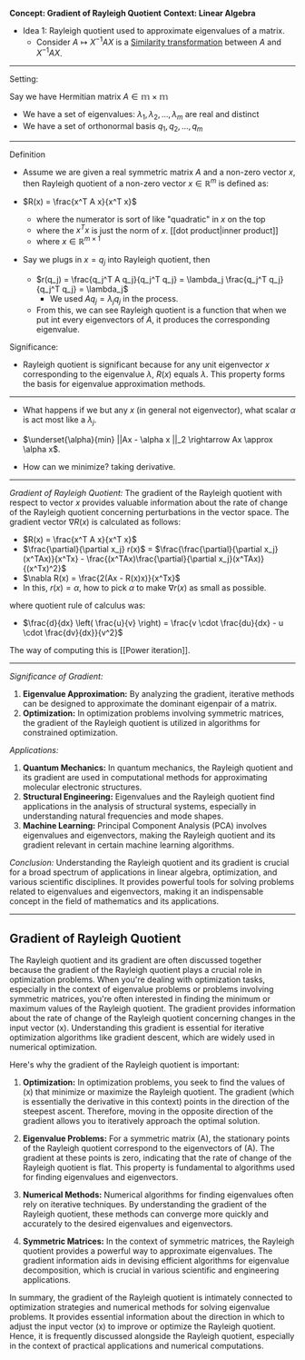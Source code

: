 **Concept: Gradient of Rayleigh Quotient**
**Context: Linear Algebra**


- Idea 1: Rayleigh quotient used to approximate eigenvalues of a matrix. 
	- Consider  $A \mapsto X^{-1}AX$ is a [Similarity transformation](Similarity%20transformation.md) between $A$ and $X^{-1}AX$. 

---

Setting:

Say we have Hermitian matrix $A \in \mathbb{m \times m}$ 
- We have a set of eigenvalues: $\lambda_1, \lambda_2, \dots, \lambda_m$ are real and distinct
- We have a set of orthonormal basis $q_1, q_2, \dots, q_m$ 

---


Definition 
- Assume we are given a real symmetric matrix $A$ and a non-zero vector $x$, then Rayleigh quotient of a non-zero vector $x \in \mathbb{R}^m$ is defined as:
- $R(x) = \frac{x^T A x}{x^T x}$
	- where the numerator is sort of like "quadratic" in $x$ on the top
	- where the $x^Tx$ is just the norm of $x$. [[dot product|inner product]]
	- where $x \in \mathbb{R}^{m \times 1}$

- Say we plugs in $x = q_j$ into Rayleigh quotient, then
	- $r(q_j) = \frac{q_j^T A q_j}{q_j^T q_j} = \lambda_j \frac{q_j^T q_j}{q_j^T q_j} = \lambda_j$
		- We used $Aq_j = \lambda_j q_j$ in the process. 
	- From this, we can see Rayleigh quotient is a function that when we put int every eigenvectors of $A$, it produces the corresponding eigenvalue. 

Significance:
- Rayleigh quotient is significant because for any unit eigenvector $x$ corresponding to the eigenvalue $\lambda$, $R(x)$ equals $\lambda$. This property forms the basis for eigenvalue approximation methods.

----

- What happens if we but any $x$ (in general not eigenvector), what scalar $\alpha$ is act most like a $\lambda_j$.
- $\underset{\alpha}{min} ||Ax - \alpha x ||_2 \rightarrow Ax \approx \alpha x$. 

- How can we minimize? taking derivative. 

---

*Gradient of Rayleigh Quotient:*
The gradient of the Rayleigh quotient with respect to vector $x$ provides valuable information about the rate of change of the Rayleigh quotient concerning perturbations in the vector space. The gradient vector $\nabla R(x)$ is calculated as follows:
- $R(x) = \frac{x^T A x}{x^T x}$
- $\frac{\partial}{\partial x_j} r(x)$ = $\frac{\frac{\partial}{\partial x_j}(x^TAx)}{x^Tx} - \frac{(x^TAx)\frac{\partial}{\partial x_j}(x^TAx)}{(x^Tx)^2}$
- $\nabla R(x) = \frac{2(Ax - R(x)x)}{x^Tx}$
- In this, $r(x) = \alpha$, how to pick $\alpha$ to make $\nabla r(x)$ as small as possible. 

where quotient rule of calculus was:
- $\frac{d}{dx} \left( \frac{u}{v} \right) = \frac{v \cdot \frac{du}{dx} - u \cdot \frac{dv}{dx}}{v^2}$

The way of computing this is [[Power iteration]].

---

*Significance of Gradient:*
1. **Eigenvalue Approximation:** By analyzing the gradient, iterative methods can be designed to approximate the dominant eigenpair of a matrix.
2. **Optimization:** In optimization problems involving symmetric matrices, the gradient of the Rayleigh quotient is utilized in algorithms for constrained optimization.

*Applications:*
1. **Quantum Mechanics:** In quantum mechanics, the Rayleigh quotient and its gradient are used in computational methods for approximating molecular electronic structures.
2. **Structural Engineering:** Eigenvalues and the Rayleigh quotient find applications in the analysis of structural systems, especially in understanding natural frequencies and mode shapes.
3. **Machine Learning:** Principal Component Analysis (PCA) involves eigenvalues and eigenvectors, making the Rayleigh quotient and its gradient relevant in certain machine learning algorithms.

*Conclusion:*
Understanding the Rayleigh quotient and its gradient is crucial for a broad spectrum of applications in linear algebra, optimization, and various scientific disciplines. It provides powerful tools for solving problems related to eigenvalues and eigenvectors, making it an indispensable concept in the field of mathematics and its applications.

---

## Gradient of Rayleigh Quotient

The Rayleigh quotient and its gradient are often discussed together because the gradient of the Rayleigh quotient plays a crucial role in optimization problems. When you're dealing with optimization tasks, especially in the context of eigenvalue problems or problems involving symmetric matrices, you're often interested in finding the minimum or maximum values of the Rayleigh quotient. The gradient provides information about the rate of change of the Rayleigh quotient concerning changes in the input vector \(x\). Understanding this gradient is essential for iterative optimization algorithms like gradient descent, which are widely used in numerical optimization.

Here's why the gradient of the Rayleigh quotient is important:

1. **Optimization:** In optimization problems, you seek to find the values of \(x\) that minimize or maximize the Rayleigh quotient. The gradient (which is essentially the derivative in this context) points in the direction of the steepest ascent. Therefore, moving in the opposite direction of the gradient allows you to iteratively approach the optimal solution.

2. **Eigenvalue Problems:** For a symmetric matrix \(A\), the stationary points of the Rayleigh quotient correspond to the eigenvectors of \(A\). The gradient at these points is zero, indicating that the rate of change of the Rayleigh quotient is flat. This property is fundamental to algorithms used for finding eigenvalues and eigenvectors.

3. **Numerical Methods:** Numerical algorithms for finding eigenvalues often rely on iterative techniques. By understanding the gradient of the Rayleigh quotient, these methods can converge more quickly and accurately to the desired eigenvalues and eigenvectors.

4. **Symmetric Matrices:** In the context of symmetric matrices, the Rayleigh quotient provides a powerful way to approximate eigenvalues. The gradient information aids in devising efficient algorithms for eigenvalue decomposition, which is crucial in various scientific and engineering applications.

In summary, the gradient of the Rayleigh quotient is intimately connected to optimization strategies and numerical methods for solving eigenvalue problems. It provides essential information about the direction in which to adjust the input vector \(x\) to improve or optimize the Rayleigh quotient. Hence, it is frequently discussed alongside the Rayleigh quotient, especially in the context of practical applications and numerical computations.